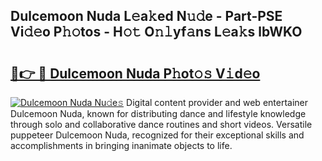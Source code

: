 ## Dulcemoon Nuda L𝚎a𝚔ed N𝚞𝚍e - Part-PSE Vi𝚍𝚎o P𝚑𝚘tos - H𝚘𝚝 O𝚗𝚕yf𝚊ns L𝚎a𝚔s lbWKO

# <h2><a href="http://kf10jwo.oniu.top/?m=Dulcemoon+Nuda">🔗👉 🔴 Dulcemoon Nuda P𝚑ot𝚘𝚜 V𝚒d𝚎o</a></h2>

[![Dulcemoon Nuda Nu𝚍e𝚜](https://i.imgur.com/0qMVB7G.gif)](http://kf10jwo.oniu.top/?m=Dulcemoon+Nuda)
Digital content provider and web entertainer Dulcemoon Nuda, known for distributing dance and lifestyle knowledge through solo and collaborative dance routines and short videos. Versatile puppeteer Dulcemoon Nuda, recognized for their exceptional skills and accomplishments in bringing inanimate objects to life.  
